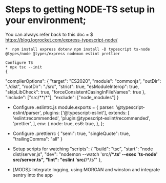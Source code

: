 # Steps to getting NODE-TS setup in your environment;

You can always refer back to this doc = $ https://blog.logrocket.com/express-typescript-node/

    *  npm install express dotenv npm install -D typescript ts-node @types/node @types/express nodemon eslint prettier

    Configure TS
    * npx tsc --init 
    {
  "compilerOptions": {
    "target": "ES2020",
    "module": "commonjs",
    "outDir": "./dist",
    "rootDir": "./src",
    "strict": true,
    "esModuleInterop": true,
    "skipLibCheck": true,
    "forceConsistentCasingInFileNames": true
  },
  "include": ["src/**/*"],
  "exclude": ["node_modules"]
}

* Configure .eslintrc.js
 module.exports = {
  parser: '@typescript-eslint/parser',
  plugins: ['@typescript-eslint'],
  extends: [
    'eslint:recommended',
    'plugin:@typescript-eslint/recommended',
    'prettier',
  ],
  env: {
    node: true,
    es6: true,
  },
};

* Configure .prettierrc
 {
  "semi": true,
  "singleQuote": true,
  "trailingComma": "all"
}

* Setup scripts for watching
"scripts": {
    "build": "tsc",
    "start": "node dist/server.js",
    "dev": "nodemon --watch 'src/**/*.ts' --exec 'ts-node' src/server.ts",
    "lint": "eslint 'src/**/*.ts'"
  },

* [MODS]: Integrate logging, using MORGAN and winston and integrate sentry into the app